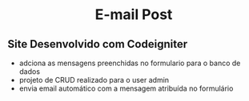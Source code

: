 # <h1 align="center"> E-mail Post </h1>

<h2>Site Desenvolvido com Codeigniter </h4>

- adciona as mensagens preenchidas no formulario para o banco de dados
- projeto de CRUD realizado para o user admin
- envia email automático com a mensagem atribuída no formulário
